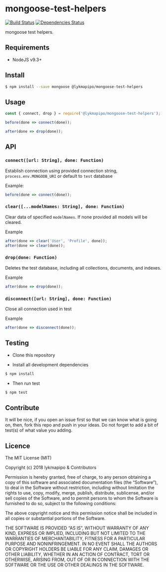 # mongoose-test-helpers

[![Build Status](https://travis-ci.org/lykmapipo/mongoose-test-helpers.svg?branch=master)](https://travis-ci.org/lykmapipo/mongoose-test-helpers)
[![Dependencies Status](https://david-dm.org/lykmapipo/mongoose-test-helpers/status.svg)](https://david-dm.org/lykmapipo/mongoose-test-helpers)

mongoose test helpers.

## Requirements

- NodeJS v9.3+

## Install
```sh
$ npm install --save mongoose @lykmapipo/mongoose-test-helpers
```

## Usage

```javascript
const { connect, drop } = require('@lykmapipo/mongoose-test-helpers');

before(done => connect(done));

after(done => drop(done));
```

## API

### `connect([url: String], done: Function)`
Establish connection using provided connection string, `process.env.MONGODB_URI` or 
default to `test` database

Example:
```js
before(done => connect(done));
```

### `clear([...modelNames: String], done: Function)`
Clear data of specified `modelNames`. If none provided all models will be cleared.

Example
```js
after(done => clear('User', 'Profile', done));
after(done => clear(done));
```

### `drop(done: Function)`
Deletes the test database, including all collections, documents, and indexes.

Example
```js
after(done => drop(done));
```

### `disconnect([url: String], done: Function)`
Close all connection used in test

Example
```js
after(done => disconnect(done));
```

## Testing
* Clone this repository

* Install all development dependencies
```sh
$ npm install
```
* Then run test
```sh
$ npm test
```

## Contribute
It will be nice, if you open an issue first so that we can know what is going on, then, fork this repo and push in your ideas. Do not forget to add a bit of test(s) of what value you adding.

## Licence
The MIT License (MIT)

Copyright (c) 2018 lykmapipo & Contributors

Permission is hereby granted, free of charge, to any person obtaining a copy of this software and associated documentation files (the “Software”), to deal in the Software without restriction, including without limitation the rights to use, copy, modify, merge, publish, distribute, sublicense, and/or sell copies of the Software, and to permit persons to whom the Software is furnished to do so, subject to the following conditions:

The above copyright notice and this permission notice shall be included in all copies or substantial portions of the Software.

THE SOFTWARE IS PROVIDED “AS IS”, WITHOUT WARRANTY OF ANY KIND, EXPRESS OR IMPLIED, INCLUDING BUT NOT LIMITED TO THE WARRANTIES OF MERCHANTABILITY, FITNESS FOR A PARTICULAR PURPOSE AND NONINFRINGEMENT. IN NO EVENT SHALL THE AUTHORS OR COPYRIGHT HOLDERS BE LIABLE FOR ANY CLAIM, DAMAGES OR OTHER LIABILITY, WHETHER IN AN ACTION OF CONTRACT, TORT OR OTHERWISE, ARISING FROM, OUT OF OR IN CONNECTION WITH THE SOFTWARE OR THE USE OR OTHER DEALINGS IN THE SOFTWARE. 